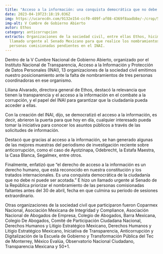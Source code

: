 ```yaml
---
title: "Acceso a la información: una conquista democrática que no debe ser acotada"
date: 2023-04-19T23:18:19.036Z
img: https://ucarecdn.com/9132e154-ccf0-409f-af08-4369f8aadb8e/-/crop/5693x3494/0,194/-/preview/-/enhance/71/-/sharp/12/
img-alt: V Cumbre de Gobierno Abierto
autor: Ethos
category: anticorrupcion
extracto: Organizaciones de la sociedad civil, entre ellas Ethos, hicimos un
  llamado urgente al Senado Mexicano para que realice los nombramientos de
  personas comisionadas pendientes en el INAI.
---
```

Dentro de la V Cumbre Nacional de Gobierno Abierto, organizado por el Instituto Nacional de Transparencia, Acceso a la Información y Protección de Datos Personales (INAI), 13 organizaciones de la sociedad civil emitimos nuestro posicionamiento ante la falta de nombramientos de tres personas coordinadoras en ese organismo.

Liliana Alvarado, directora general de Ethos, destacó la relevancia que tienen la transparencia y el acceso a la información en el combate a la corrupción, y el papel del INAI para garantizar que la ciudadanía pueda acceder a ellas.

Con la creación del INAI, dijo, se democratizó el acceso a la información, es decir, abrieron la puerta para que hoy en día, cualquier interesado pueda tomar la iniciativa para conocer los asuntos públicos a través de las solicitudes de información. 

Destacó que gracias al acceso a la información, se han generado algunas de las mejores muestras del periodismo de investigación reciente sobre anticorrupción, como el caso de Ayotzinapa, Odebrecht, la Estafa Maestra, la Casa Blanca, Segalmex, entre otros.

Finalmente, enfatizó que “el derecho de acceso a la información es un derecho humano, que está reconocido en nuestra constitución y los tratados internacionales. Es una conquista democrática de la ciudadanía que no debe ni puede ser acotada.” E hizo un llamado urgente al Senado de la República priorizar el nombramiento de las personas comisionadas faltantes antes del 30 de abril, fecha en que culmina su periodo de sesiones extraordinario.

Otras organizaciones de la sociedad civil que participaron fueron Coparmex Nacional, Asociación Mexicana de Integridad y Compliance, Asociación Nacional de Abogados de Empresa, Colegio de Abogados, Barra Mexicana, Colegio De Abogados, Comité de Participación Ciudadana Nacional, Derechos Humanos y Litigio Estratégico Mexicano, Derechos Humanos y Litigio Estratégico Mexicano, Iniciativa de Transparencia, Anticorrupción y Digitalización de la Escuela de Gobierno y Transformación Pública del Tec de Monterrey, México Evalúa, Observatorio Nacional Ciudadano, Transparencia Mexicana y 50+1.